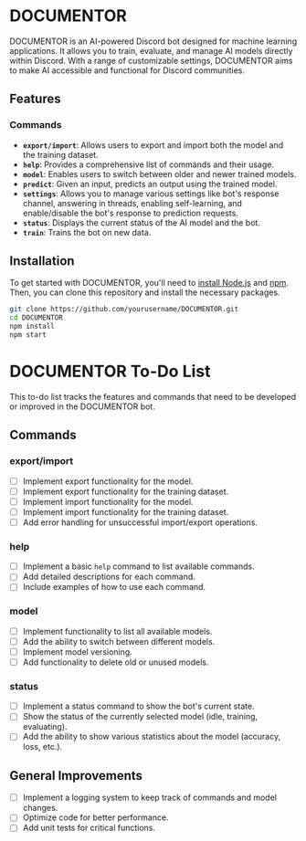 # DOCUMENTOR

DOCUMENTOR is an AI-powered Discord bot designed for machine learning applications. It allows you to train, evaluate, and manage AI models directly within Discord. With a range of customizable settings, DOCUMENTOR aims to make AI accessible and functional for Discord communities.

## Features

### Commands

- **`export/import`**: Allows users to export and import both the model and the training dataset.
- **`help`**: Provides a comprehensive list of commands and their usage.
- **`model`**: Enables users to switch between older and newer trained models.
- **`predict`**: Given an input, predicts an output using the trained model.
- **`settings`**: Allows you to manage various settings like bot's response channel, answering in threads, enabling self-learning, and enable/disable the bot's response to prediction requests.
- **`status`**: Displays the current status of the AI model and the bot.
- **`train`**: Trains the bot on new data.

## Installation

To get started with DOCUMENTOR, you'll need to [install Node.js](https://nodejs.org/) and [npm](https://www.npmjs.com/). Then, you can clone this repository and install the necessary packages.

```bash
git clone https://github.com/yourusername/DOCUMENTOR.git
cd DOCUMENTOR
npm install
npm start
```

# DOCUMENTOR To-Do List

This to-do list tracks the features and commands that need to be developed or improved in the DOCUMENTOR bot.

## Commands

### export/import
- [ ] Implement export functionality for the model.
- [ ] Implement export functionality for the training dataset.
- [ ] Implement import functionality for the model.
- [ ] Implement import functionality for the training dataset.
- [ ] Add error handling for unsuccessful import/export operations.

### help
- [ ] Implement a basic `help` command to list available commands.
- [ ] Add detailed descriptions for each command.
- [ ] Include examples of how to use each command.

### model
- [ ] Implement functionality to list all available models.
- [ ] Add the ability to switch between different models.
- [ ] Implement model versioning.
- [ ] Add functionality to delete old or unused models.

### status
- [ ] Implement a status command to show the bot's current state.
- [ ] Show the status of the currently selected model (idle, training, evaluating).
- [ ] Add the ability to show various statistics about the model (accuracy, loss, etc.).

## General Improvements
- [ ] Implement a logging system to keep track of commands and model changes.
- [ ] Optimize code for better performance.
- [ ] Add unit tests for critical functions.